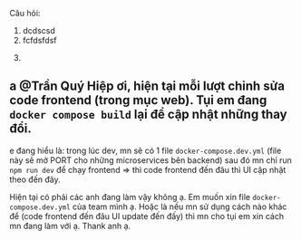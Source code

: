 
Câu hỏi: 

1. dcdscsd
2. fcfdsfdsf
3. ```em chào a Hiệp ạ. 
a @Trần Quý Hiệp  ơi, hiện tại mỗi lượt chỉnh sửa code frontend (trong mục web). Tụi em đang `docker compose build` lại để cập nhật những thay đổi. 
-------
e đang hiểu là: trong lúc dev, mn sẽ có 1 file `docker-compose.dev.yml` (file này sẽ mở PORT cho những microservices bên backend) sau đó mn chỉ run `npm run dev` để chạy frontend
=> thì code frontend đến đâu thì UI cập nhật theo đến đây. 

Hiện tại có phải các anh đang làm vậy không ạ.
Em muốn xin file `docker-compose.dev.yml` của team mình ạ. 
Hoặc là nếu mn sử dụng cách nào khác để (code frontend đến đâu UI update đến đấy) thì mn cho tụi em xin cách mn đang làm với ạ. Thank anh ạ.
```